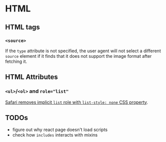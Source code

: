 # HTML

## HTML tags 

### `<source>` 

If the `type` attribute is not specified, the user agent will not select a different `source` element if it finds that it does not support the image format after fetching it.

## HTML Attributes

### `<ul>`/`<ol>` and `role="list"` 

[Safari removes implicit `list` role with `list-style: none` CSS property](https://www.scottohara.me/blog/2019/01/12/lists-and-safari.html).

## TODOs

- figure out why react page doesn't load scripts
- check how `includes` interacts with mixins